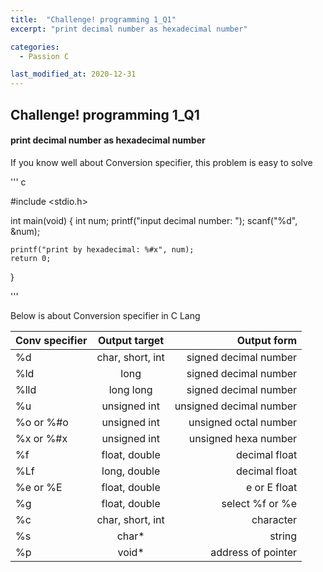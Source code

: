 ```yaml
---
title:  "Challenge! programming 1_Q1"
excerpt: "print decimal number as hexadecimal number"

categories:
  - Passion C

last_modified_at: 2020-12-31
---
```


## Challenge! programming 1_Q1

#### print decimal number as hexadecimal number

If you know well about Conversion specifier, this problem is easy to solve

''' c

#include <stdio.h>

int main(void) 
{
	int num;
	printf("input decimal number: ");
	scanf("%d", &num);
	
	printf("print by hexadecimal: %#x", num);
	return 0;
}

'''

Below is about Conversion specifier in C Lang

| Conv specifier         |  Output target   |      Output form       |
| :--------------------- | :--------------: | ---------------------: |
| &#37;d                 | char, short, int | signed decimal number  |
| &#37;ld                | long             | signed decimal number  |
| &#37;lld               | long long        | signed decimal number  |
| &#37;u                 | unsigned int     | unsigned decimal number|
| &#37;o or &#37;&#35;o  | unsigned int     | unsigned octal number  |
| &#37;x or &#37;&#35;x  | unsigned int     | unsigned hexa number   |
| &#37;f                 | float, double    | decimal float          |
| &#37;Lf                | long, double     | decimal float          |
| &#37;e or &#37;E       | float, double    | e or E float           |
| &#37;g                 | float, double    | select &#37;f or &#37;e|
| &#37;c                 | char, short, int | character              |
| &#37;s                 | char*            | string                 |
| &#37;p                 | void*            | address of pointer     |

